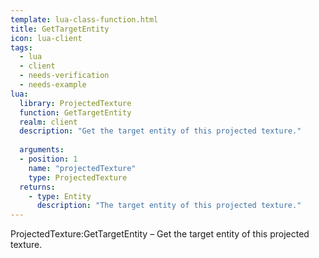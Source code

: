 ```yaml
---
template: lua-class-function.html
title: GetTargetEntity
icon: lua-client
tags:
  - lua
  - client
  - needs-verification
  - needs-example
lua:
  library: ProjectedTexture
  function: GetTargetEntity
  realm: client
  description: "Get the target entity of this projected texture."
  
  arguments:
  - position: 1
    name: "projectedTexture"
    type: ProjectedTexture
  returns:
    - type: Entity
      description: "The target entity of this projected texture."
---
```


<div class="lua__search__keywords">
ProjectedTexture:GetTargetEntity &#x2013; Get the target entity of this projected texture.
</div>
